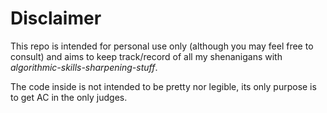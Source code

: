 Disclaimer
==========

This repo is intended for personal use only (although you may
feel free to consult) and aims to keep track/record of all my 
shenanigans with _algorithmic-skills-sharpening-stuff_.

The code inside is not intended to be pretty nor legible, its only
purpose is to get AC in the only judges.
